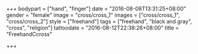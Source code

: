 +++
bodypart = ["hand", "finger"]
date = "2016-08-08T13:31:25+08:00"
gender = "female"
image = "cross/cross_1"
images = ["cross/cross_1", "cross/cross_2"]
style = ["freehand"]
tags = ["freehand", "black and gray", "cross", "religion"]
tattoodate = "2016-08-12T22:38:26+08:00"
title = "FreehandCcross"

+++

